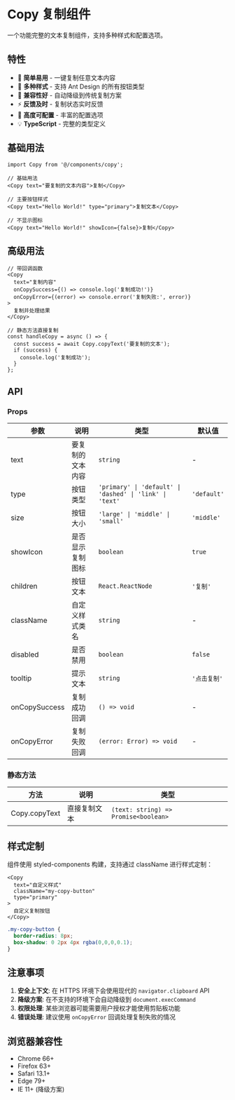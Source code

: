 # Copy 复制组件

一个功能完整的文本复制组件，支持多种样式和配置选项。

## 特性

- 🎯 **简单易用** - 一键复制任意文本内容
- 🎨 **多种样式** - 支持 Ant Design 的所有按钮类型
- 📱 **兼容性好** - 自动降级到传统复制方案
- ⚡ **反馈及时** - 复制状态实时反馈
- 🔧 **高度可配置** - 丰富的配置选项
- 💡 **TypeScript** - 完整的类型定义

## 基础用法

```tsx
import Copy from '@/components/copy';

// 基础用法
<Copy text="要复制的文本内容">复制</Copy>

// 主要按钮样式
<Copy text="Hello World!" type="primary">复制文本</Copy>

// 不显示图标
<Copy text="Hello World!" showIcon={false}>复制</Copy>
```

## 高级用法

```tsx
// 带回调函数
<Copy 
  text="复制内容"
  onCopySuccess={() => console.log('复制成功!')}
  onCopyError={(error) => console.error('复制失败:', error)}
>
  复制并处理结果
</Copy>

// 静态方法直接复制
const handleCopy = async () => {
  const success = await Copy.copyText('要复制的文本');
  if (success) {
    console.log('复制成功');
  }
};
```

## API

### Props

| 参数 | 说明 | 类型 | 默认值 |
| --- | --- | --- | --- |
| text | 要复制的文本内容 | `string` | - |
| type | 按钮类型 | `'primary' \| 'default' \| 'dashed' \| 'link' \| 'text'` | `'default'` |
| size | 按钮大小 | `'large' \| 'middle' \| 'small'` | `'middle'` |
| showIcon | 是否显示复制图标 | `boolean` | `true` |
| children | 按钮文本 | `React.ReactNode` | `'复制'` |
| className | 自定义样式类名 | `string` | - |
| disabled | 是否禁用 | `boolean` | `false` |
| tooltip | 提示文本 | `string` | `'点击复制'` |
| onCopySuccess | 复制成功回调 | `() => void` | - |
| onCopyError | 复制失败回调 | `(error: Error) => void` | - |

### 静态方法

| 方法 | 说明 | 类型 |
| --- | --- | --- |
| Copy.copyText | 直接复制文本 | `(text: string) => Promise<boolean>` |

## 样式定制

组件使用 styled-components 构建，支持通过 className 进行样式定制：

```tsx
<Copy 
  text="自定义样式"
  className="my-copy-button"
  type="primary"
>
  自定义复制按钮
</Copy>
```

```css
.my-copy-button {
  border-radius: 8px;
  box-shadow: 0 2px 4px rgba(0,0,0,0.1);
}
```

## 注意事项

1. **安全上下文**: 在 HTTPS 环境下会使用现代的 `navigator.clipboard` API
2. **降级方案**: 在不支持的环境下会自动降级到 `document.execCommand`
3. **权限处理**: 某些浏览器可能需要用户授权才能使用剪贴板功能
4. **错误处理**: 建议使用 `onCopyError` 回调处理复制失败的情况

## 浏览器兼容性

- Chrome 66+
- Firefox 63+
- Safari 13.1+
- Edge 79+
- IE 11+ (降级方案)